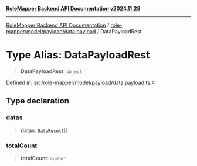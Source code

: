 [**RoleMapper Backend API Documentation v2024.11.28**](../../../../../README.md)

***

[RoleMapper Backend API Documentation](../../../../../modules.md) / [role-mapper/model/payload/data.payload](../README.md) / DataPayloadRest

# Type Alias: DataPayloadRest

> **DataPayloadRest**: `object`

Defined in: [src/role-mapper/model/payload/data.payload.ts:4](https://github.com/FlowCraft-AG/RoleMapper/blob/da8087f9c63e7aa49e7a655f3f13ecbe5687d6eb/backend/src/role-mapper/model/payload/data.payload.ts#L4)

## Type declaration

### datas

> **datas**: [`DataResult`](DataResult.md)[]

### totalCount

> **totalCount**: `number`
